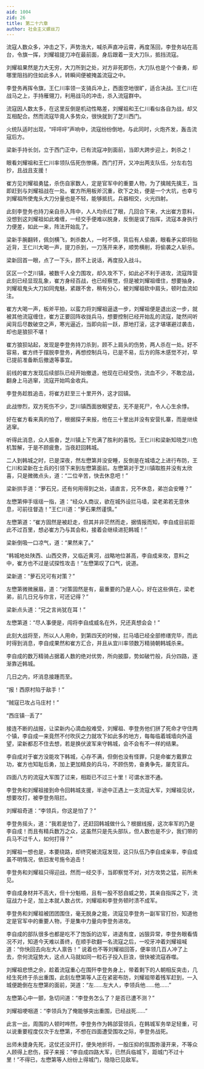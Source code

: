 ```yaml
---
aid: 1004
zid: 26
title: 第二十六章
author: 社会主义螺丝刀
---
```


流寇人数众多，冲击之下，声势浩大，喊杀声直冲云霄，再度荡回，李登务站在高台，令旗一挥，刘耀祖提刀冲在最前面，身后跟着一支大刀队，抵挡流寇。

刘耀祖果然是力大无穷，大刀所到之处，对方非死即伤，大刀队也是个个奋勇，却哪里阻挡的住如此多人，转瞬间便被掩盖流寇之中。

李登务再挥令旗，王仁川率领一支骑兵冲上，西面空地很旷，适合决战。王仁川在战马之上，手持雁翎刀，利用战马的冲击，杀入流寇群中。

流寇因人数太多，在这里反倒是机动性略差，刘耀祖和王仁川看似各自为战，却又互相配合。然而流寇毕竟人多势众，很快就到了芝川西门。

火统队适时出现，“呯呯呯”声响中，流寇纷纷倒地，与此同时，火炮齐发，轰击流寇后方。

梁新手持长剑，立于西门正中，已有流寇冲到面前，当即大跨步迎上，刺杀之！

眼看刘耀祖和王仁川率领队伍死伤惨痛，西门打开，又冲出两支队伍，分左右包抄，且战且支援！

崔方见刘耀祖勇猛，杀伤自家数人，定是官军中的重要人物，为了擒贼先擒王，当即赶到与刘耀祖战在一处。崔方所用板斧沉重，砍下之处，便是一个大坑，也幸亏刘耀祖所使鬼头大刀分量也是不轻，能够抵抗，兵器相交，火光四射。

此刻李登务也持刀亲自杀入阵中，人人均杀红了眼，几回合下来，大出崔方意料，没想到这刘耀祖如此难缠，一经交手便难以脱身，反倒是误了指挥，流寇本身执行力便差，如此一来，阵法开始乱了。

梁新手腕翻转，佩剑横飞，刺杀数人，一时不慎，背后有人偷袭，眼看矛尖即将贴近背，王仁川大喝一声，提刀杀到，一刀荡开来矛，顺势横削，将偷袭之人斩杀。

梁新回首一眼，点了一下头，顾不上说话，再度投入战斗。

区区一个芝川镇，被数千人全力围攻，却久攻不下，如此必不利于进攻，流寇阵营此刻已经显现乱象，崔方身经百战，也已经察觉，但是被刘耀祖缠住，想要抽身，刘耀祖鬼头大刀如同鬼魅，紧跟不舍，稍有分心，被刘耀祖砍中肩头，顿时血流如注。

崔方大喝一声，板斧平拍，以蛮力将刘耀祖逼退一步，刘耀祖便是退出这一步，就被其他流寇缠住，崔方正要回阵收拢兵马，想要控制已经开始乱的流寇，陡然间听闻背后尽数破空之声，寒光逼近，当即向前一跃，原地打滚，这才堪堪避过袭击，却也是狼狈不堪！

崔方狼狈站起，发现是李登务持刀杀到，顾不上肩头的伤势，两人杀在一处。好不容易，崔方终于摆脱李登务，再想控制兵马，已是不易，后方的陈木感觉不对，早已提前准备断后撤退等事宜。

前线的崔方发现后续部队已经开始撤退，他现在已经受伤，流血不少，不敢恋战，翻身上马逃窜，流寇开始鸣金收兵。

李登务趁胜追击，将崔方赶至三十里开外，这才回镇。

此战惨烈，双方死伤不少，芝川镇西面放眼望去，无不是死尸，令人心生余悸。

好在崔方看来真的怕了，根据探子来报，他在三十里出并没有安营扎寨，而是继续逃窜。

听得此消息，众人振奋，芝川镇上下充满了胜利的喜悦。王仁川和梁新知晓芝川危机暂解，于是不顾疲惫，当夜赶回韩城。

二人到韩城之时，已是深夜，然左懋第并没安睡，反倒是在城墙之上进行布防，王仁川和梁新在士兵的引领下来到左懋第面前。左懋第对于芝川镇取胜并没有太欣喜，只是微微点头，道：“二位辛苦，快去休息吧！”

梁新拱手道：“萝石兄，还有何用得到之处，请直言，兄不休息，弟岂会安睡？”

左懋第伸手瑶瑶一指，道：“经众人商议，欲在城外设拦马墙，梁老弟若无意休息，可前往督造！”王仁川道：“萝石果然谨慎。”

左懋第道：“崔方固然是被赶走，但其并非茫然而走，据情报而知，李自成目前距此不过百里，想必崔方乃与其会和，接着会继续进犯韩城！”

梁新倒吸一口凉气，道：“果然来了。”

“韩城地处陕西、山西交界，又临近黄河，战略地位甚高，李自成来攻，意料之中，崔方也不过是试探性攻击！”左懋第叹了口气，说道。

梁新道：“萝石兄可有对策？”

左懋第微微展眉，道：“对策固然是有，最重要的乃是人心，好在这些俱在，梁老弟，前几日兄与你言，可还记得？”

梁新点头道：“兄之言尚犹在耳！”

左懋第道：“尽人事便是，闯将李自成威名在外，兄还真想会会！”

此刻大战将至，所以人人用命，到第四天的时候，拦马墙已经全部修缮完毕，而此时得到消息，李自成果然和崔方汇合，并且从宜川率领数万精骑朝韩城杀来。

李自成的数万精骑占据着人数的绝对优势，所向披靡，势如破竹般，兵分四路，逐渐靠近韩城。

几日之内，坏消息接踵而至。

“报！西原村陷于敌手！”

“贼寇已攻占马庄村！”

“西庄镇···丢了”

接连不断的战报，让梁新内心滴血般难受，刘耀祖、李登务他们拼了死命才守住两个镇，李自成一来竟然不付吹灰之力就攻下如此多的地方，每每临着城墙向外遥望，梁新都忍不住去想，若是换伏波军来守韩城，会不会有不一样的结果。

李自成对于崔方没能攻下韩城，心存不满，但倒也没有怪罪，只是命崔方戴罪立功，崔方也知耻后勇，加上更加精良的兵马，不顾伤势，奋勇争先，屡克官兵。

四面八方的流寇大军围了过来，相距已不过三十里！可谓水泄不通。

李登务和刘耀祖接到命令回韩城支援，半途中正遇上一支流寇大军，刘耀祖见状，想要攻打，被李登务阻拦。

刘耀祖奇道：“李领兵，你这是怕了？”

李登务摇头，道：“我若是怕了，还赶回韩城做什么？根据线报，这次率军的乃是李自成！而且有精兵数万之众，这虽然只是先头部队，但人数也是不少，我们带的兵马不过千人，如何打得？”

刘耀祖一想也是，本要绕路，却终究被流寇发现，这只队伍乃李自成亲率，李自成虽不明情况，依旧发号施令追击！

李登务和刘耀祖只得迎战，然而一经交手，当即察觉不对，对方攻势之猛，前所未见。

李自成身材并不高大，但十分魁梧，且有一股不怒自威之势，其亲自指挥之下，流寇战力十足，加上本就人数占优，刘耀祖和李登务顿时溃不成军。

李登务和刘耀祖被团团围住，毫无脱身之能，流寇见李登务一副军官打扮，知道他定是官军中的重要人物，于是集中力量向李登务进攻。

李自成的部队很多也都是吃不了饱饭的边军，进退有度，凶狠异常，李登务眼看情况不对，知道今天难以善终，在顺手砍翻一名流寇之后，一咬牙冲着刘耀祖喊道：“你快回去向左大人禀告！” 说着也不等刘耀祖回答，便率领几百人冲了上去，奈何流寇势大，这点人马就如同一粒石子投入巨浪，很快被流寇吞噬。

刘耀祖悲愤之余，趁着流寇重心在围歼李登务身上，带着剩下的人朝相反突击，几经生死终于杀出重围，此刻左懋第等人正在紧密布防，刘耀祖带着残军赶到，一入城便跪倒在左懋第的面前，哭道：“左……左大人，李领兵他……他……”

左懋第心中一颤，急切问道：“李登务怎么了？是否已遭不测？”

刘耀祖哽咽道：“李领兵为了俺能够突出重围，已经战死……”

此言一出，周围的人顿时哗然，李登务作为韩郃营领兵，在韩城军务举足轻重，可以说重要程度仅次于左懋第，不想在四面遭受围攻之际，李登务战死。

出师未捷身先死，这仗还没开打，便失地折将，一股压抑的氛围弥漫开来，不等众人顾得上悲伤，探子来报：“李自成四路大军，已然兵临城下，距城门不过十里！”不得已，左懋第等人纷纷上得城门，隐隐已见敌军。
